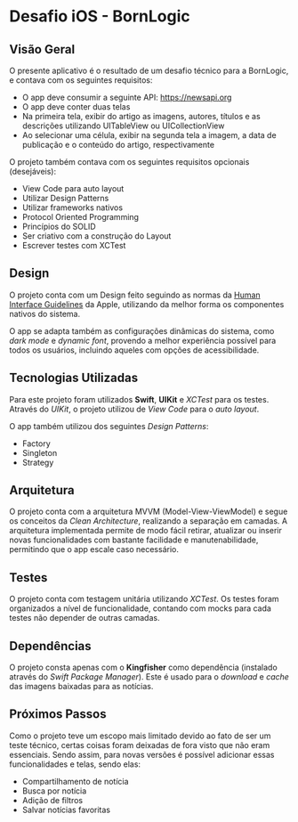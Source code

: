 # Desafio iOS - BornLogic

## Visão Geral

O presente aplicativo é o resultado de um desafio técnico para a BornLogic, e contava com os seguintes requisitos:
 - O app deve consumir a seguinte API: https://newsapi.org
 - O app deve conter duas telas
 - Na primeira tela, exibir do artigo as imagens, autores, títulos e as descrições utilizando UITableView ou UICollectionView
 - Ao selecionar uma célula, exibir na segunda tela a imagem, a data de publicação e o conteúdo do artigo, respectivamente

O projeto também contava com os seguintes requisitos opcionais (desejáveis):
  - View Code para auto layout
  - Utilizar Design Patterns
  - Utilizar frameworks nativos
  - Protocol Oriented Programming
  - Princípios do SOLID
  - Ser criativo com a construção do Layout
  - Escrever testes com XCTest

## Design

O projeto conta com um Design feito seguindo as normas da [Human Interface Guidelines](https://developer.apple.com/design/human-interface-guidelines) da Apple, utilizando da melhor forma os componentes nativos do sistema.

O app se adapta também as configurações dinâmicas do sistema, como <i>dark mode</i> e <i>dynamic font</i>, provendo a melhor experiência possível para todos os usuários, incluindo aqueles com opções de acessibilidade.

## Tecnologias Utilizadas

Para este projeto foram utilizados <b>Swift</b>, <b>UIKit</b> e <i>XCTest</i> para os testes. Através do <i>UIKit</i>, o projeto utilizou de <i>View Code</i> para o <i>auto layout</i>.

O app também utilizou dos seguintes <i>Design Patterns</i>:
  - Factory
  - Singleton
  - Strategy

## Arquitetura

O projeto conta com a arquitetura MVVM (Model-View-ViewModel) e segue os conceitos da <i>Clean Architecture</i>, realizando a separação em camadas. A arquitetura implementada permite de modo fácil retirar, atualizar ou inserir novas funcionalidades com bastante facilidade e manutenabilidade, permitindo que o app escale caso necessário.

## Testes

O projeto conta com testagem unitária utilizando <i>XCTest</i>. Os testes foram organizados a nível de funcionalidade, contando com mocks para cada testes não depender de outras camadas.

## Dependências

O projeto consta apenas com o <b>Kingfisher</b> como dependência (instalado através do <i>Swift Package Manager</i>). Este é usado para o <i>download</i> e <i>cache</i> das imagens baixadas para as notícias.

## Próximos Passos

Como o projeto teve um escopo mais limitado devido ao fato de ser um teste técnico, certas coisas foram deixadas de fora visto que não eram essenciais. Sendo assim, para novas versões é possível adicionar essas funcionalidades e telas, sendo elas:
- Compartilhamento de notícia
- Busca por notícia
- Adição de filtros
- Salvar notícias favoritas
